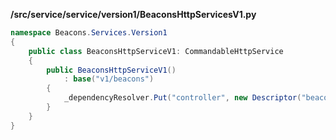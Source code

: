 
**/src/service/service/version1/BeaconsHttpServicesV1.py**

```cs
namespace Beacons.Services.Version1
{
    public class BeaconsHttpServiceV1: CommandableHttpService
    {
        public BeaconsHttpServiceV1()
            : base("v1/beacons")
        {
            _dependencyResolver.Put("controller", new Descriptor("beacons", "controller", "default", "*", "1.0"));
        }
    }
}
```
